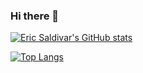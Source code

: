 ### Hi there 👋

<!--
**esaldivar/esaldivar** is a ✨ _special_ ✨ repository because its `README.md` (this file) appears on your GitHub profile.

Here are some ideas to get you started:

- 🔭 I’m currently working on ...
- 🌱 I’m currently learning ...
- 👯 I’m looking to collaborate on ...
- 🤔 I’m looking for help with ...
- 💬 Ask me about ...
- 📫 How to reach me: ...
- 😄 Pronouns: ...
- ⚡ Fun fact: ...
-->

[![Eric Saldivar's GitHub stats](https://github-readme-stats.vercel.app/api?username=esaldivar&show_icons=true&theme=radical&count_private&include_all_commits)](https://github.com/esaldivar/github-readme-stats)

[![Top Langs](https://github-readme-stats.vercel.app/api/top-langs/?username=esaldivar&layout=compact&theme=radical)](https://github.com/esaldivar/github-readme-stats)

